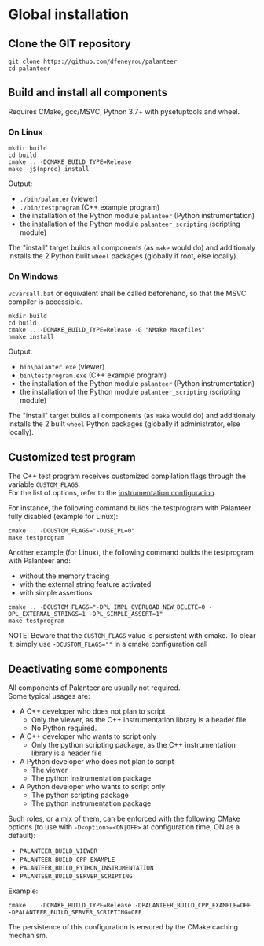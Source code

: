 Global installation
===================

## Clone the GIT repository

~~~~~~~~~~~~~~~~~~~~~~~~~~~~~~~~~~~ shell
git clone https://github.com/dfeneyrou/palanteer
cd palanteer
~~~~~~~~~~~~~~~~~~~~~~~~~~~~~~~~~~~

## Build and install all components

Requires CMake, gcc/MSVC, Python 3.7+ with pysetuptools and wheel.

### On Linux

~~~~~~~~~~~~~~~~~~~~~~~~~~~~~~~~~~~ shell
mkdir build
cd build
cmake .. -DCMAKE_BUILD_TYPE=Release
make -j$(nproc) install
~~~~~~~~~~~~~~~~~~~~~~~~~~~~~~~~~~~

Output:
  - `./bin/palanter` (viewer)
  - `./bin/testprogram` (C++ example program)
  - the installation of the Python module `palanteer` (Python instrumentation)
  - the installation of the Python module `palanteer_scripting` (scripting module)

The "install" target builds all components (as `make` would do) and additionaly installs the 2 Python built `wheel` packages (globally if root, else locally).

### On Windows

`vcvarsall.bat` or equivalent shall be called beforehand, so that the MSVC compiler is accessible.

~~~~~~~~~~~~~~~~~~~~~~~~~~~~~~~~~~~ shell
mkdir build
cd build
cmake .. -DCMAKE_BUILD_TYPE=Release -G "NMake Makefiles"
nmake install
~~~~~~~~~~~~~~~~~~~~~~~~~~~~~~~~~~~

Output:
  - `bin\palanter.exe` (viewer)
  - `bin\testprogram.exe` (C++ example program)
  - the installation of the Python module `palanteer` (Python instrumentation)
  - the installation of the Python module `palanteer_scripting` (scripting module)

The "install" target builds all components (as `make` would do) and additionaly installs the 2 built `wheel` Python packages (globally if administrator, else locally).

## Customized test program

The C++ test program receives customized compilation flags through the variable `CUSTOM_FLAGS`. <br/>
For the list of options, refer to the [instrumentation configuration](https://dfeneyrou.github.io/palanteer/instrumentation_configuration_cpp.md.html).

For instance, the following command builds the testprogram with Palanteer fully disabled (example for Linux):

~~~~~~~~~~~~~~~~~~~~~~~~~~~~~~~~~~~ shell
cmake .. -DCUSTOM_FLAGS="-DUSE_PL=0"
make testprogram
~~~~~~~~~~~~~~~~~~~~~~~~~~~~~~~~~~~

Another example (for Linux), the following command builds the testprogram with Palanteer and:
 - without the memory tracing
 - with the external string feature activated
 - with simple assertions

~~~~~~~~~~~~~~~~~~~~~~~~~~~~~~~~~~~ shell
cmake .. -DCUSTOM_FLAGS="-DPL_IMPL_OVERLOAD_NEW_DELETE=0 -DPL_EXTERNAL_STRINGS=1 -DPL_SIMPLE_ASSERT=1"
make testprogram
~~~~~~~~~~~~~~~~~~~~~~~~~~~~~~~~~~~

NOTE: Beware that the `CUSTOM_FLAGS` value is persistent with cmake. To clear it, simply use ```-DCUSTOM_FLAGS=""``` in a cmake configuration call

## Deactivating some components

All components of Palanteer are usually not required. <br/>
Some typical usages are:
  - A C++ developer who does not plan to script
    - Only the viewer, as the C++ instrumentation library is a header file
    - No Python required.
  - A C++ developer who wants to script only
    - Only the python scripting package, as the C++ instrumentation library is a header file
  - A Python developer who does not plan to script
    - The viewer
    - The python instrumentation package
  - A Python developer who wants to script only
    - The python scripting package
    - The python instrumentation package

Such roles, or a mix of them, can be enforced with the following CMake options (to use with `-D<option>=<ON|OFF>` at configuration time, ON as a default):
  - `PALANTEER_BUILD_VIEWER`
  - `PALANTEER_BUILD_CPP_EXAMPLE`
  - `PALANTEER_BUILD_PYTHON_INSTRUMENTATION`
  - `PALANTEER_BUILD_SERVER_SCRIPTING`

Example:
~~~~~~~~~~~~~~~~~~~~~~~~~~~~~~~~~~~ shell
cmake .. -DCMAKE_BUILD_TYPE=Release -DPALANTEER_BUILD_CPP_EXAMPLE=OFF -DPALANTEER_BUILD_SERVER_SCRIPTING=OFF
~~~~~~~~~~~~~~~~~~~~~~~~~~~~~~~~~~~

The persistence of this configuration is ensured by the CMake caching mechanism.
